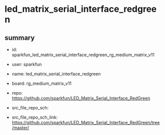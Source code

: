 # led_matrix_serial_interface_redgreen
 
## summary 
* id: sparkfun_led_matrix_serial_interface_redgreen_rg_medium_matrix_v11
* user: sparkfun
* name: led_matrix_serial_interface_redgreen
* board: rg_medium_matrix_v11
* repo: https://github.com/sparkfun/LED_Matrix_Serial_Interface_RedGreen



* src_file_repo_sch: 
* src_file_repo_sch_link: https://github.com/sparkfun/LED_Matrix_Serial_Interface_RedGreen/tree/master/




